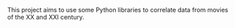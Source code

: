This project aims to use some Python libraries to correlate data from movies of the XX and XXI century.
